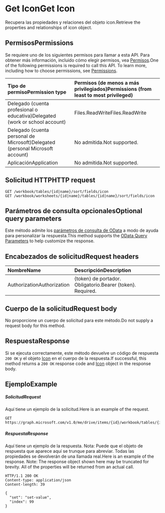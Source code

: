 # <a name="get-icon"></a><span data-ttu-id="014e9-101">Get Icon</span><span class="sxs-lookup"><span data-stu-id="014e9-101">Get Icon</span></span>

<span data-ttu-id="014e9-102">Recupera las propiedades y relaciones del objeto icon.</span><span class="sxs-lookup"><span data-stu-id="014e9-102">Retrieve the properties and relationships of icon object.</span></span>
## <a name="permissions"></a><span data-ttu-id="014e9-103">Permisos</span><span class="sxs-lookup"><span data-stu-id="014e9-103">Permissions</span></span>
<span data-ttu-id="014e9-p101">Se requiere uno de los siguientes permisos para llamar a esta API. Para obtener más información, incluido cómo elegir permisos, vea [Permisos](../../../concepts/permissions_reference.md).</span><span class="sxs-lookup"><span data-stu-id="014e9-p101">One of the following permissions is required to call this API. To learn more, including how to choose permissions, see [Permissions](../../../concepts/permissions_reference.md).</span></span>

|<span data-ttu-id="014e9-106">Tipo de permiso</span><span class="sxs-lookup"><span data-stu-id="014e9-106">Permission type</span></span>      | <span data-ttu-id="014e9-107">Permisos (de menos a más privilegiados)</span><span class="sxs-lookup"><span data-stu-id="014e9-107">Permissions (from least to most privileged)</span></span>              | 
|:--------------------|:---------------------------------------------------------| 
|<span data-ttu-id="014e9-108">Delegado (cuenta profesional o educativa)</span><span class="sxs-lookup"><span data-stu-id="014e9-108">Delegated (work or school account)</span></span> | <span data-ttu-id="014e9-109">Files.ReadWrite</span><span class="sxs-lookup"><span data-stu-id="014e9-109">Files.ReadWrite</span></span>    | 
|<span data-ttu-id="014e9-110">Delegado (cuenta personal de Microsoft)</span><span class="sxs-lookup"><span data-stu-id="014e9-110">Delegated (personal Microsoft account)</span></span> | <span data-ttu-id="014e9-111">No admitida.</span><span class="sxs-lookup"><span data-stu-id="014e9-111">Not supported.</span></span>    | 
|<span data-ttu-id="014e9-112">Aplicación</span><span class="sxs-lookup"><span data-stu-id="014e9-112">Application</span></span> | <span data-ttu-id="014e9-113">No admitida.</span><span class="sxs-lookup"><span data-stu-id="014e9-113">Not supported.</span></span> | 

## <a name="http-request"></a><span data-ttu-id="014e9-114">Solicitud HTTP</span><span class="sxs-lookup"><span data-stu-id="014e9-114">HTTP request</span></span>
<!-- { "blockType": "ignored" } -->
```http
GET /workbook/tables/{id|name}/sort/fields/icon
GET /workbook/worksheets/{id|name}/tables/{id|name}/sort/fields/icon
```
## <a name="optional-query-parameters"></a><span data-ttu-id="014e9-115">Parámetros de consulta opcionales</span><span class="sxs-lookup"><span data-stu-id="014e9-115">Optional query parameters</span></span>
<span data-ttu-id="014e9-116">Este método admite los [parámetros de consulta de OData](http://developer.microsoft.com/en-us/graph/docs/overview/query_parameters) a modo de ayuda para personalizar la respuesta.</span><span class="sxs-lookup"><span data-stu-id="014e9-116">This method supports the [OData Query Parameters](http://developer.microsoft.com/en-us/graph/docs/overview/query_parameters) to help customize the response.</span></span>

## <a name="request-headers"></a><span data-ttu-id="014e9-117">Encabezados de solicitud</span><span class="sxs-lookup"><span data-stu-id="014e9-117">Request headers</span></span>
| <span data-ttu-id="014e9-118">Nombre</span><span class="sxs-lookup"><span data-stu-id="014e9-118">Name</span></span>      |<span data-ttu-id="014e9-119">Descripción</span><span class="sxs-lookup"><span data-stu-id="014e9-119">Description</span></span>|
|:----------|:----------|
| <span data-ttu-id="014e9-120">Authorization</span><span class="sxs-lookup"><span data-stu-id="014e9-120">Authorization</span></span>  | <span data-ttu-id="014e9-p102">{token} de portador. Obligatorio.</span><span class="sxs-lookup"><span data-stu-id="014e9-p102">Bearer {token}. Required.</span></span> |


## <a name="request-body"></a><span data-ttu-id="014e9-123">Cuerpo de la solicitud</span><span class="sxs-lookup"><span data-stu-id="014e9-123">Request body</span></span>
<span data-ttu-id="014e9-124">No proporcione un cuerpo de solicitud para este método.</span><span class="sxs-lookup"><span data-stu-id="014e9-124">Do not supply a request body for this method.</span></span>

## <a name="response"></a><span data-ttu-id="014e9-125">Respuesta</span><span class="sxs-lookup"><span data-stu-id="014e9-125">Response</span></span>

<span data-ttu-id="014e9-126">Si se ejecuta correctamente, este método devuelve un código de respuesta `200 OK` y el objeto [Icon](../resources/icon.md) en el cuerpo de la respuesta.</span><span class="sxs-lookup"><span data-stu-id="014e9-126">If successful, this method returns a `200 OK` response code and [Icon](../resources/icon.md) object in the response body.</span></span>
## <a name="example"></a><span data-ttu-id="014e9-127">Ejemplo</span><span class="sxs-lookup"><span data-stu-id="014e9-127">Example</span></span>
##### <a name="request"></a><span data-ttu-id="014e9-128">Solicitud</span><span class="sxs-lookup"><span data-stu-id="014e9-128">Request</span></span>
<span data-ttu-id="014e9-129">Aquí tiene un ejemplo de la solicitud.</span><span class="sxs-lookup"><span data-stu-id="014e9-129">Here is an example of the request.</span></span>
<!-- {
  "blockType": "request",
  "name": "get_icon"
}-->
```http
GET https://graph.microsoft.com/v1.0/me/drive/items/{id}/workbook/tables/{id|name}/sort/fields/icon
```
##### <a name="response"></a><span data-ttu-id="014e9-130">Respuesta</span><span class="sxs-lookup"><span data-stu-id="014e9-130">Response</span></span>
<span data-ttu-id="014e9-p103">Aquí tiene un ejemplo de la respuesta. Nota: Puede que el objeto de respuesta que aparece aquí se trunque para abreviar. Todas las propiedades se devolverán de una llamada real.</span><span class="sxs-lookup"><span data-stu-id="014e9-p103">Here is an example of the response. Note: The response object shown here may be truncated for brevity. All of the properties will be returned from an actual call.</span></span>
<!-- {
  "blockType": "response",
  "truncated": true,
  "@odata.type": "microsoft.graph.icon"
} -->
```http
HTTP/1.1 200 OK
Content-type: application/json
Content-length: 39

{
  "set": "set-value",
  "index": 99
}
```

<!-- uuid: 8fcb5dbc-d5aa-4681-8e31-b001d5168d79
2015-10-25 14:57:30 UTC -->
<!-- {
  "type": "#page.annotation",
  "description": "Get Icon",
  "keywords": "",
  "section": "documentation",
  "tocPath": ""
}-->